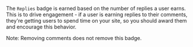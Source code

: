 The `Replies` badge is earned based on the number of replies a user earns. This is to drive engagement - if a user is earning replies to their comments, they're
getting users to spend time on your site, so you should award them and encourage this behavior.

Note: Removing comments does not remove this badge.
